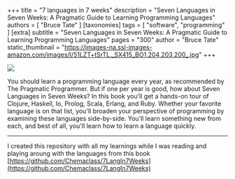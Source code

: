 +++
title = "7 languages in 7 weeks"
description = "Seven Languages in Seven Weeks: A Pragmatic Guide to Learning Programming Languages"
authors = [ "Bruce Tate" ]
[taxonomies]
tags = [ "software", "programming" ]
[extra]
subtitle = "Seven Languages in Seven Weeks: A Pragmatic Guide to Learning Programming Languages"
pages = "300"
author = "Bruce Tate"
static_thumbnail = "https://images-na.ssl-images-amazon.com/images/I/51LZT+tSrTL._SX415_BO1,204,203,200_.jpg"
+++

<img border="0" src="https://images-na.ssl-images-amazon.com/images/I/51LZT+tSrTL._SX415_BO1,204,203,200_.jpg" >

<!-- more -->

You should learn a programming language every year, as recommended by The Pragmatic Programmer. But if one per year is
good, how about Seven Languages in Seven Weeks? In this book you'll get a hands-on tour of Clojure, Haskell, Io, Prolog,
Scala, Erlang, and Ruby. Whether your favorite language is on that list, you'll broaden your perspective of
programming by examining these languages side-by-side. You'll learn something new from each, and best of all, you'll
learn how to learn a language quickly.

---

I created this repository with all my learnings while I was reading and playing aroung with the languages from this book
[https://github.com/Chemaclass/7LangIn7Weeks](https://github.com/Chemaclass/7LangIn7Weeks)
